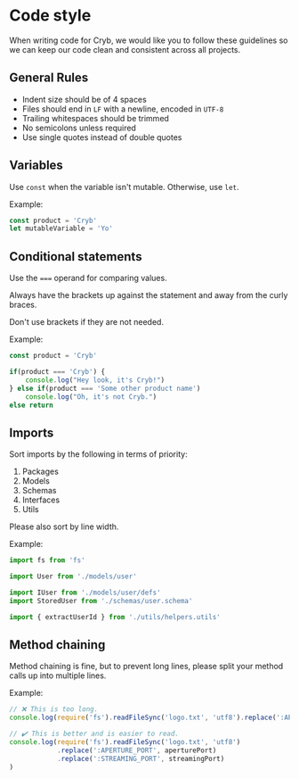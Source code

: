# Code style

When writing code for Cryb, we would like you to follow these guidelines so we can keep our code clean and consistent across all projects.

## General Rules

* Indent size should be of 4 spaces
* Files should end in `LF` with a newline, encoded in `UTF-8`
* Trailing whitespaces should be trimmed
* No semicolons unless required
* Use single quotes instead of double quotes

## Variables

Use `const` when the variable isn't mutable. Otherwise, use `let`.

Example:

```ts
const product = 'Cryb'
let mutableVariable = 'Yo'
```

## Conditional statements

Use the `===` operand for comparing values.

Always have the brackets up against the statement and away from the curly braces.

Don't use brackets if they are not needed.

Example:

```ts
const product = 'Cryb'

if(product === 'Cryb') {
    console.log("Hey look, it's Cryb!")
} else if(product === 'Some other product name')
    console.log("Oh, it's not Cryb.")
else return
```

## Imports

Sort imports by the following in terms of priority:

1. Packages
2. Models
3. Schemas
4. Interfaces
5. Utils

Please also sort by line width.

Example:

```ts
import fs from 'fs'

import User from './models/user'

import IUser from './models/user/defs'
import StoredUser from './schemas/user.schema'

import { extractUserId } from './utils/helpers.utils'
```

## Method chaining

Method chaining is fine, but to prevent long lines, please split your method calls up into multiple lines.

Example:

```js
// ❌ This is too long.
console.log(require('fs').readFileSync('logo.txt', 'utf8').replace(':APERTURE_PORT', aperturePort).replace(':STREAMING_PORT', streamingPort))

// ✔️ This is better and is easier to read.
console.log(require('fs').readFileSync('logo.txt', 'utf8')
            .replace(':APERTURE_PORT', aperturePort)
            .replace(':STREAMING_PORT', streamingPort)
)
```
